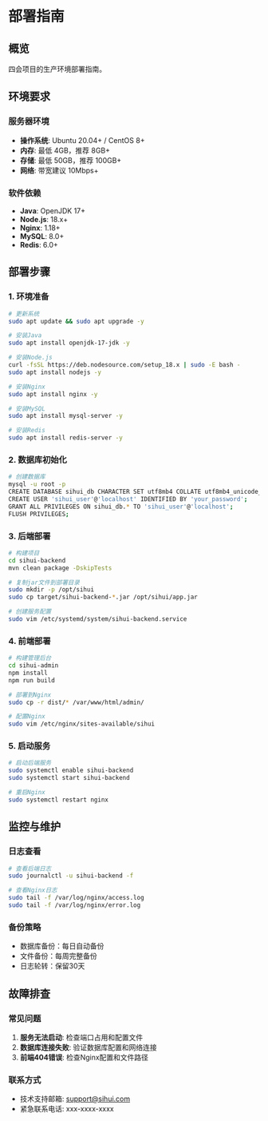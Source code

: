 # 部署指南

## 概览

四会项目的生产环境部署指南。

## 环境要求

### 服务器环境
- **操作系统**: Ubuntu 20.04+ / CentOS 8+
- **内存**: 最低 4GB，推荐 8GB+
- **存储**: 最低 50GB，推荐 100GB+
- **网络**: 带宽建议 10Mbps+

### 软件依赖
- **Java**: OpenJDK 17+
- **Node.js**: 18.x+
- **Nginx**: 1.18+
- **MySQL**: 8.0+
- **Redis**: 6.0+

## 部署步骤

### 1. 环境准备
```bash
# 更新系统
sudo apt update && sudo apt upgrade -y

# 安装Java
sudo apt install openjdk-17-jdk -y

# 安装Node.js
curl -fsSL https://deb.nodesource.com/setup_18.x | sudo -E bash -
sudo apt install nodejs -y

# 安装Nginx
sudo apt install nginx -y

# 安装MySQL
sudo apt install mysql-server -y

# 安装Redis
sudo apt install redis-server -y
```

### 2. 数据库初始化
```bash
# 创建数据库
mysql -u root -p
CREATE DATABASE sihui_db CHARACTER SET utf8mb4 COLLATE utf8mb4_unicode_ci;
CREATE USER 'sihui_user'@'localhost' IDENTIFIED BY 'your_password';
GRANT ALL PRIVILEGES ON sihui_db.* TO 'sihui_user'@'localhost';
FLUSH PRIVILEGES;
```

### 3. 后端部署
```bash
# 构建项目
cd sihui-backend
mvn clean package -DskipTests

# 复制jar文件到部署目录
sudo mkdir -p /opt/sihui
sudo cp target/sihui-backend-*.jar /opt/sihui/app.jar

# 创建服务配置
sudo vim /etc/systemd/system/sihui-backend.service
```

### 4. 前端部署
```bash
# 构建管理后台
cd sihui-admin
npm install
npm run build

# 部署到Nginx
sudo cp -r dist/* /var/www/html/admin/

# 配置Nginx
sudo vim /etc/nginx/sites-available/sihui
```

### 5. 启动服务
```bash
# 启动后端服务
sudo systemctl enable sihui-backend
sudo systemctl start sihui-backend

# 重启Nginx
sudo systemctl restart nginx
```

## 监控与维护

### 日志查看
```bash
# 查看后端日志
sudo journalctl -u sihui-backend -f

# 查看Nginx日志
sudo tail -f /var/log/nginx/access.log
sudo tail -f /var/log/nginx/error.log
```

### 备份策略
- 数据库备份：每日自动备份
- 文件备份：每周完整备份
- 日志轮转：保留30天

## 故障排查

### 常见问题
1. **服务无法启动**: 检查端口占用和配置文件
2. **数据库连接失败**: 验证数据库配置和网络连接
3. **前端404错误**: 检查Nginx配置和文件路径

### 联系方式
- 技术支持邮箱: support@sihui.com
- 紧急联系电话: xxx-xxxx-xxxx 